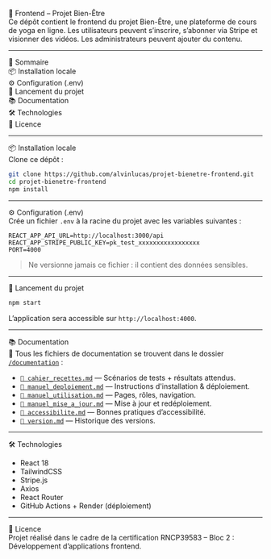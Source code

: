 🌿 Frontend – Projet Bien-Être  
Ce dépôt contient le frontend du projet Bien-Être, une plateforme de cours de yoga en ligne. Les utilisateurs peuvent s’inscrire, s’abonner via Stripe et visionner des vidéos. Les administrateurs peuvent ajouter du contenu.

---

📁 Sommaire  
📦 Installation locale  
⚙️ Configuration (.env)  
🚀 Lancement du projet  
📚 Documentation  
🛠 Technologies  
📜 Licence

---

📦 Installation locale  
Clone ce dépôt :

```bash
git clone https://github.com/alvinlucas/projet-bienetre-frontend.git
cd projet-bienetre-frontend
npm install
```

---

⚙️ Configuration (.env)  
Crée un fichier `.env` à la racine du projet avec les variables suivantes :

```
REACT_APP_API_URL=http://localhost:3000/api
REACT_APP_STRIPE_PUBLIC_KEY=pk_test_xxxxxxxxxxxxxxxxx
PORT=4000
```

> Ne versionne jamais ce fichier : il contient des données sensibles.

---

🚀 Lancement du projet

```bash
npm start
```

L’application sera accessible sur `http://localhost:4000`.

---

📚 Documentation  
📄 Tous les fichiers de documentation se trouvent dans le dossier [`/documentation`](./documentation) :

- [`📘 cahier_recettes.md`](./documentation/cahier_recettes.md) — Scénarios de tests + résultats attendus.
- [`📘 manuel_deploiement.md`](./documentation/manuel_deploiement.md) — Instructions d'installation & déploiement.
- [`📘 manuel_utilisation.md`](./documentation/manuel_utilisation.md) — Pages, rôles, navigation.
- [`📘 manuel_mise_a_jour.md`](./documentation/manuel_mise_a_jour.md) — Mise à jour et redéploiement.
- [`📘 accessibilite.md`](./documentation/accessibilite.md) — Bonnes pratiques d’accessibilité.
- [`📘 version.md`](./documentation/version.md) — Historique des versions.

---

🛠 Technologies

- React 18
- TailwindCSS
- Stripe.js
- Axios
- React Router
- GitHub Actions + Render (déploiement)

---

📜 Licence  
Projet réalisé dans le cadre de la certification RNCP39583 – Bloc 2 : Développement d’applications frontend.
